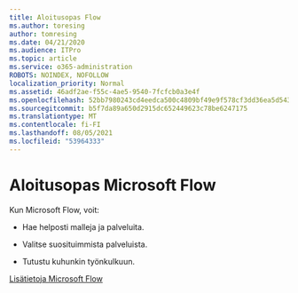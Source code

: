 ```yaml
---
title: Aloitusopas Flow
ms.author: toresing
author: tomresing
ms.date: 04/21/2020
ms.audience: ITPro
ms.topic: article
ms.service: o365-administration
ROBOTS: NOINDEX, NOFOLLOW
localization_priority: Normal
ms.assetid: 46adf2ae-f55c-4ae5-9540-7fcfcb0a3e4f
ms.openlocfilehash: 52bb7980243cd4eedca500c4809bf49e9f578cf3dd36ea5d543f0780c4606ff2
ms.sourcegitcommit: b5f7da89a650d2915dc652449623c78be6247175
ms.translationtype: MT
ms.contentlocale: fi-FI
ms.lasthandoff: 08/05/2021
ms.locfileid: "53964333"
---
```

# <a name="get-started-with-microsoft-flow"></a>Aloitusopas Microsoft Flow

Kun Microsoft Flow, voit:
  
- Hae helposti malleja ja palveluita.
    
- Valitse suosituimmista palveluista.
    
- Tutustu kuhunkin työnkulkuun.
    
[Lisätietoja Microsoft Flow](https://go.microsoft.com/fwlink/?linkid=874446)
  


